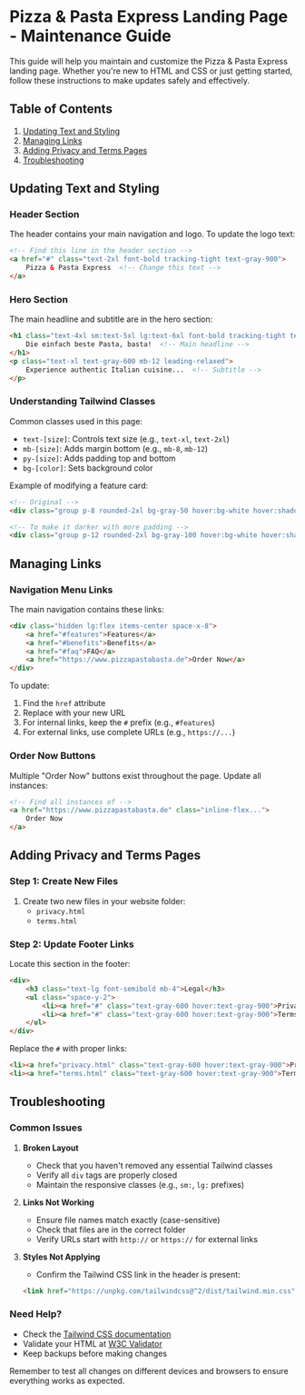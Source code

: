# Pizza & Pasta Express Landing Page - Maintenance Guide

This guide will help you maintain and customize the Pizza & Pasta Express landing page. Whether you're new to HTML and CSS or just getting started, follow these instructions to make updates safely and effectively.

## Table of Contents
1. [Updating Text and Styling](#updating-text-and-styling)
2. [Managing Links](#managing-links)
3. [Adding Privacy and Terms Pages](#adding-privacy-and-terms-pages)
4. [Troubleshooting](#troubleshooting)

## Updating Text and Styling

### Header Section
The header contains your main navigation and logo. To update the logo text:

```html
<!-- Find this line in the header section -->
<a href="#" class="text-2xl font-bold tracking-tight text-gray-900">
    Pizza & Pasta Express  <!-- Change this text -->
</a>
```

### Hero Section
The main headline and subtitle are in the hero section:

```html
<h1 class="text-4xl sm:text-5xl lg:text-6xl font-bold tracking-tight text-gray-900 mb-8">
    Die einfach beste Pasta, basta!  <!-- Main headline -->
</h1>
<p class="text-xl text-gray-600 mb-12 leading-relaxed">
    Experience authentic Italian cuisine...  <!-- Subtitle -->
</p>
```

### Understanding Tailwind Classes
Common classes used in this page:
- `text-[size]`: Controls text size (e.g., `text-xl`, `text-2xl`)
- `mb-[size]`: Adds margin bottom (e.g., `mb-8`, `mb-12`)
- `py-[size]`: Adds padding top and bottom
- `bg-[color]`: Sets background color

Example of modifying a feature card:
```html
<!-- Original -->
<div class="group p-8 rounded-2xl bg-gray-50 hover:bg-white hover:shadow-xl transition-all duration-300">

<!-- To make it darker with more padding -->
<div class="group p-12 rounded-2xl bg-gray-100 hover:bg-white hover:shadow-xl transition-all duration-300">
```

## Managing Links

### Navigation Menu Links
The main navigation contains these links:
```html
<div class="hidden lg:flex items-center space-x-8">
    <a href="#features">Features</a>
    <a href="#benefits">Benefits</a>
    <a href="#faq">FAQ</a>
    <a href="https://www.pizzapastabasta.de">Order Now</a>
</div>
```

To update:
1. Find the `href` attribute
2. Replace with your new URL
3. For internal links, keep the `#` prefix (e.g., `#features`)
4. For external links, use complete URLs (e.g., `https://...`)

### Order Now Buttons
Multiple "Order Now" buttons exist throughout the page. Update all instances:
```html
<!-- Find all instances of -->
<a href="https://www.pizzapastabasta.de" class="inline-flex...">
    Order Now
</a>
```

## Adding Privacy and Terms Pages

### Step 1: Create New Files
1. Create two new files in your website folder:
   - `privacy.html`
   - `terms.html`

### Step 2: Update Footer Links
Locate this section in the footer:
```html
<div>
    <h3 class="text-lg font-semibold mb-4">Legal</h3>
    <ul class="space-y-2">
        <li><a href="#" class="text-gray-600 hover:text-gray-900">Privacy Policy</a></li>
        <li><a href="#" class="text-gray-600 hover:text-gray-900">Terms of Service</a></li>
    </ul>
</div>
```

Replace the `#` with proper links:
```html
<li><a href="privacy.html" class="text-gray-600 hover:text-gray-900">Privacy Policy</a></li>
<li><a href="terms.html" class="text-gray-600 hover:text-gray-900">Terms of Service</a></li>
```

## Troubleshooting

### Common Issues

1. **Broken Layout**
   - Check that you haven't removed any essential Tailwind classes
   - Verify all `div` tags are properly closed
   - Maintain the responsive classes (e.g., `sm:`, `lg:` prefixes)

2. **Links Not Working**
   - Ensure file names match exactly (case-sensitive)
   - Check that files are in the correct folder
   - Verify URLs start with `http://` or `https://` for external links

3. **Styles Not Applying**
   - Confirm the Tailwind CSS link in the header is present:
   ```html
   <link href="https://unpkg.com/tailwindcss@^2/dist/tailwind.min.css" rel="stylesheet">
   ```

### Need Help?
- Check the [Tailwind CSS documentation](https://tailwindcss.com/docs)
- Validate your HTML at [W3C Validator](https://validator.w3.org/)
- Keep backups before making changes

Remember to test all changes on different devices and browsers to ensure everything works as expected.